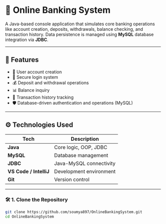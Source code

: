 # 🏦 Online Banking System

A Java-based console application that simulates core banking operations like account creation, deposits, withdrawals, balance checking, and transaction history. Data persistence is managed using **MySQL** database integration via **JDBC**.

---

## 🚀 Features

- 🧑 User account creation
- 🔐 Secure login system
- 💰 Deposit and withdrawal operations
- 📊 Balance inquiry
- 🧾 Transaction history tracking
- 🛡️ Database-driven authentication and operations (MySQL)

---

## ⚙️ Technologies Used

| Tech           | Description                      |
|----------------|----------------------------------|
| **Java**       | Core logic, OOP, JDBC             |
| **MySQL**      | Database management               |
| **JDBC**       | Java-MySQL connectivity           |
| **VS Code / IntelliJ** | Development environment      |
| **Git**        | Version control                   |

---

### 🛠️ 1. Clone the Repository
```bash
git clone https://github.com/soumya897/OnlineBankingSystem.git
cd OnlineBankingSystem
